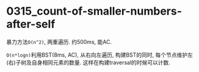 # 0315_count-of-smaller-numbers-after-self

暴力方法`O(n^2)`, 两重遍历. 约500ms, 能AC.

`O(n*logn)`利用BST(8ms, AC), 从右向左遍历, 构建BST的同时, 每个节点维护左(右)子树及自身相同元素的数量. 这样在构建traversal的时候可以计数.
